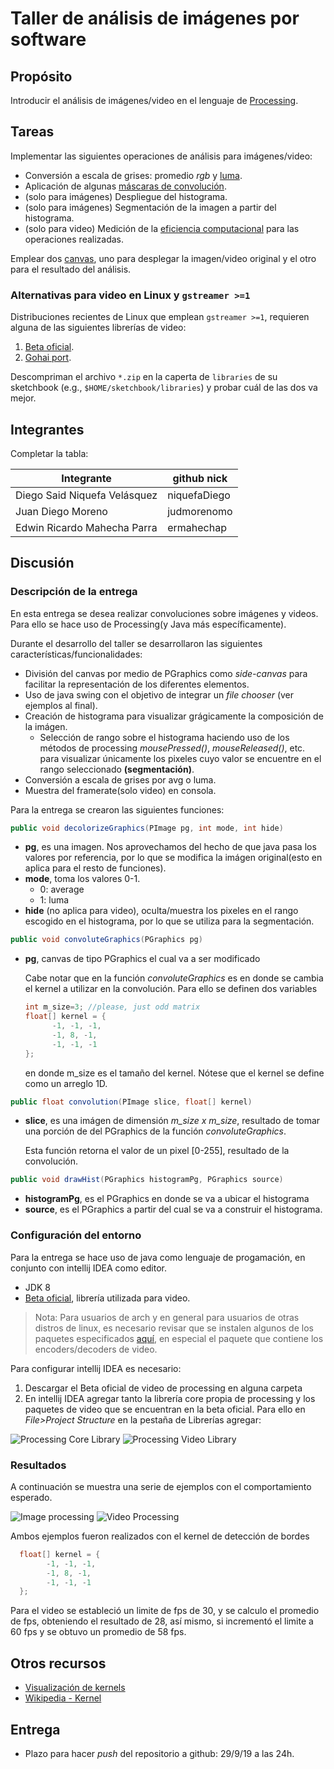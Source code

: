 # Taller de análisis de imágenes por software

## Propósito

Introducir el análisis de imágenes/video en el lenguaje de [Processing](https://processing.org/).

## Tareas

Implementar las siguientes operaciones de análisis para imágenes/video:

* Conversión a escala de grises: promedio _rgb_ y [luma](https://en.wikipedia.org/wiki/HSL_and_HSV#Disadvantages).
* Aplicación de algunas [máscaras de convolución](https://en.wikipedia.org/wiki/Kernel_(image_processing)).
* (solo para imágenes) Despliegue del histograma.
* (solo para imágenes) Segmentación de la imagen a partir del histograma.
* (solo para video) Medición de la [eficiencia computacional](https://processing.org/reference/frameRate.html) para las operaciones realizadas.

Emplear dos [canvas](https://processing.org/reference/PGraphics.html), uno para desplegar la imagen/video original y el otro para el resultado del análisis.

### Alternativas para video en Linux y `gstreamer >=1`

Distribuciones recientes de Linux que emplean `gstreamer >=1`, requieren alguna de las siguientes librerías de video:

1. [Beta oficial](https://github.com/processing/processing-video/releases).
2. [Gohai port](https://github.com/gohai/processing-video/releases/tag/v1.0.2).

Descompriman el archivo `*.zip` en la caperta de `libraries` de su sketchbook (e.g., `$HOME/sketchbook/libraries`) y probar cuál de las dos va mejor.

## Integrantes

Completar la tabla:

| Integrante | github nick |
|------------|-------------|
|Diego Said Niquefa Velásquez|niquefaDiego|
|Juan Diego Moreno|judmorenomo|
|Edwin Ricardo Mahecha Parra|ermahechap|

## Discusión

### Descripción de la entrega
En esta entrega se desea realizar convoluciones sobre imágenes y videos. Para ello se hace uso de Processing(y Java más específicamente).

Durante el desarrollo del taller se desarrollaron las siguientes características/funcionalidades:
* División del canvas por medio de PGraphics como *side-canvas* para facilitar la representación de los diferentes elementos.
* Uso de java swing con el objetivo de integrar un *file chooser* (ver ejemplos al final).
* Creación de histograma para visualizar grágicamente la composición de la imágen.
  * Selección de rango sobre el histograma haciendo uso de los métodos de processing *mousePressed()*, *mouseReleased()*, etc. para visualizar únicamente los pixeles cuyo valor se encuentre en el rango seleccionado **(segmentación)**.
* Conversión a escala de grises por avg o luma.
* Muestra del framerate(solo video) en consola.

Para la entrega se crearon las siguientes funciones:

```java
public void decolorizeGraphics(PImage pg, int mode, int hide)
```
* **pg**, es una imagen. Nos aprovechamos del hecho de que java pasa los valores por referencia, por lo que se modifica la imágen original(esto en aplica para el resto de funciones).
* **mode**, toma los valores 0-1.
  * 0: average
  * 1: luma
* **hide** (no aplica para video), oculta/muestra los pixeles en el rango escogido en el histograma, por lo que se utiliza para la segmentación.


```java
public void convoluteGraphics(PGraphics pg)
```
* **pg**, canvas de tipo PGraphics el cual va a ser modificado

  Cabe notar que en la función *convoluteGraphics* es en donde se cambia el kernel a utilizar en la convolución. Para ello se definen dos variables
  ```java
  int m_size=3; //please, just odd matrix
  float[] kernel = {
        -1, -1, -1,
        -1, 8, -1,
        -1, -1, -1
  };
  ```
  en donde m_size es el tamaño del kernel. Nótese que el kernel se define como un arreglo 1D.

```java
public float convolution(PImage slice, float[] kernel)
```
* **slice**, es una imágen de dimensión *m_size x m_size*, resultado de tomar una porción de del PGraphics de la función *convoluteGraphics*.
  
  Esta función retorna el valor de un pixel [0-255], resultado de la convolución.

```java
public void drawHist(PGraphics histogramPg, PGraphics source)
```
* **histogramPg**, es el PGraphics en donde se va a ubicar el histograma
* **source**, es el PGraphics a partir del cual se va a construir el histograma.



### Configuración del entorno
Para la entrega se hace uso de java como lenguaje de progamación, en conjunto con intellij IDEA como editor.

* JDK 8
* [Beta oficial](https://github.com/processing/processing-video/releases), librería utilizada para video.
> Nota: Para usuarios de arch y en general para usuarios de otras distros de linux, es necesario revisar que se instalen algunos de los paquetes especificados [aquí](https://wiki.archlinux.org/index.php/GStreamer), en especial el paquete que contiene los encoders/decoders de video.

Para configurar intellij IDEA es necesario:
1. Descargar el Beta oficial de video de processing en alguna carpeta
2. En intellij IDEA agregar tanto la librería core propia de processing y los paquetes de video que se encuentran en la beta oficial. Para ello en *File>Project Structure* en la pestaña de Librerías agregar:

![Processing Core Library](A.png)
![Processing Video Library](B.png)

### Resultados

A continuación se muestra una serie de ejemplos con el comportamiento esperado.

![Image processing](C.gif)
![Video Processing](D.gif)

Ambos ejemplos fueron realizados con el kernel de detección de bordes

```java  
  float[] kernel = {
        -1, -1, -1,
        -1, 8, -1,
        -1, -1, -1
  };
  ```
Para el video se estableció un limite de fps de 30, y se calculo el promedio de fps, obteniendo el resultado de 28, así mismo, si incrementó el limite a 60 fps y se obtuvo un promedio de 58 fps.

## Otros recursos
* [Visualización de kernels](http://setosa.io/ev/image-kernels/)
* [Wikipedia - Kernel](https://en.wikipedia.org/wiki/Kernel_(image_processing))



## Entrega

* Plazo para hacer _push_ del repositorio a github: 29/9/19 a las 24h.
